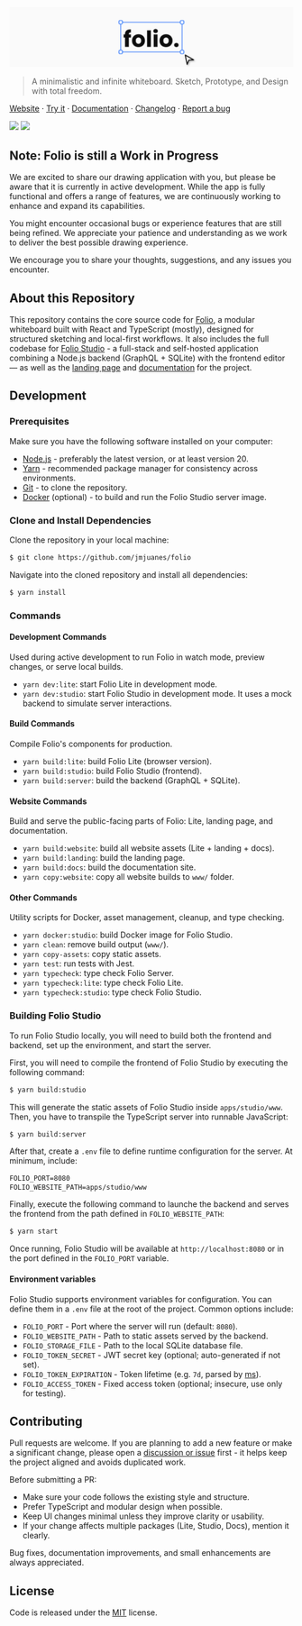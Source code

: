 ![Folio logo](./cover.png)

> A minimalistic and infinite whiteboard. Sketch, Prototype, and Design with total freedom.

[Website](https://folio.josemi.xyz) · [Try it](https://folio.josemi.xyz/app) · [Documentation](https://folio.josemi.xyz/docs) · [Changelog](https://github.com/jmjuanes/folio/CHANGELOG.md) · [Report a bug](https://github.com/jmjuanes/folio/issues)

![](https://badgen.net/github/license/jmjuanes/folio?labelColor=1d2734&color=21bf81)
![](https://badgen.net/badge/PRs/welcome/codecake?labelColor=1d2734&color=21bf81)

## Note: Folio is still a Work in Progress

We are excited to share our drawing application with you, but please be aware that it is currently in active development. While the app is fully functional and offers a range of features, we are continuously working to enhance and expand its capabilities.

You might encounter occasional bugs or experience features that are still being refined. We appreciate your patience and understanding as we work to deliver the best possible drawing experience.

We encourage you to share your thoughts, suggestions, and any issues you encounter.

## About this Repository

This repository contains the core source code for [Folio](https://folio.josemi.xyz), a modular whiteboard built with React and TypeScript (mostly), designed for structured sketching and local-first workflows. It also includes the full codebase for [Folio Studio](https://folio.josemi.xyz/studio) - a full-stack and self-hosted application combining a Node.js backend (GraphQL + SQLite) with the frontend editor — as well as the [landing page](https://folio.josemi.xyz) and [documentation](https://folio.josemi.xyz/docs) for the project.

## Development

### Prerequisites

Make sure you have the following software installed on your computer: 

- [Node.js](https://nodejs.org) - preferably the latest version, or at least version 20.
- [Yarn](https://classic.yarnpkg.com/lang/en/) - recommended package manager for consistency across environments.
- [Git](https://git-scm.com) - to clone the repository.
- [Docker](https://www.docker.com/get-started) (optional) - to build and run the Folio Studio server image.

### Clone and Install Dependencies

Clone the repository in your local machine:

```bash
$ git clone https://github.com/jmjuanes/folio
```

Navigate into the cloned repository and install all dependencies:

```bash
$ yarn install
```

### Commands

#### Development Commands  

Used during active development to run Folio in watch mode, preview changes, or serve local builds.

- `yarn dev:lite`: start Folio Lite in development mode.
- `yarn dev:studio`: start Folio Studio in development mode. It uses a mock backend to simulate server interactions.

#### Build Commands  

Compile Folio's components for production.

- `yarn build:lite`: build Folio Lite (browser version).
- `yarn build:studio`: build Folio Studio (frontend).
- `yarn build:server`: build the backend (GraphQL + SQLite).

#### Website Commands  

Build and serve the public-facing parts of Folio: Lite, landing page, and documentation.

- `yarn build:website`: build all website assets (Lite + landing + docs).
- `yarn build:landing`: build the landing page.
- `yarn build:docs`: build the documentation site.
- `yarn copy:website`: copy all website builds to `www/` folder.

#### Other Commands  

Utility scripts for Docker, asset management, cleanup, and type checking.

- `yarn docker:studio`: build Docker image for Folio Studio.
- `yarn clean`: remove build output (`www/`).
- `yarn copy-assets`: copy static assets.
- `yarn test`: run tests with Jest.
- `yarn typecheck`: type check Folio Server.
- `yarn typecheck:lite`: type check Folio Lite.
- `yarn typecheck:studio`: type check Folio Studio.

### Building Folio Studio

To run Folio Studio locally, you will need to build both the frontend and backend, set up the environment, and start the server.

First, you will need to compile the frontend of Folio Studio by executing the following command:

```sh
$ yarn build:studio
```

This will generate the static assets of Folio Studio inside `apps/studio/www`. Then, you have to transpile the TypeScript server into runnable JavaScript:

```sh
$ yarn build:server
```

After that, create a `.env` file to define runtime configuration for the server. At minimum, include:

```env
FOLIO_PORT=8080
FOLIO_WEBSITE_PATH=apps/studio/www
``` 

Finally, execute the following command to launche the backend and serves the frontend from the path defined in `FOLIO_WEBSITE_PATH`:

```sh
$ yarn start
```

Once running, Folio Studio will be available at `http://localhost:8080` or in the port defined in the `FOLIO_PORT` variable.

#### Environment variables

Folio Studio supports environment variables for configuration. You can define them in a `.env` file at the root of the project. Common options include:

- `FOLIO_PORT` - Port where the server will run (default: `8080`).
- `FOLIO_WEBSITE_PATH` - Path to static assets served by the backend.
- `FOLIO_STORAGE_FILE` - Path to the local SQLite database file.
- `FOLIO_TOKEN_SECRET` - JWT secret key (optional; auto-generated if not set).
- `FOLIO_TOKEN_EXPIRATION` - Token lifetime (e.g. `7d`, parsed by [ms](https://www.npmjs.com/package/ms)).
- `FOLIO_ACCESS_TOKEN` - Fixed access token (optional; insecure, use only for testing).

## Contributing

Pull requests are welcome. If you are planning to add a new feature or make a significant change, please open a [discussion or issue](https://github.com/jmjuanes/folio/issues) first - it helps keep the project aligned and avoids duplicated work.

Before submitting a PR:

- Make sure your code follows the existing style and structure.
- Prefer TypeScript and modular design when possible.
- Keep UI changes minimal unless they improve clarity or usability.
- If your change affects multiple packages (Lite, Studio, Docs), mention it clearly.

Bug fixes, documentation improvements, and small enhancements are always appreciated.

## License

Code is released under the [MIT](./LICENSE) license.
